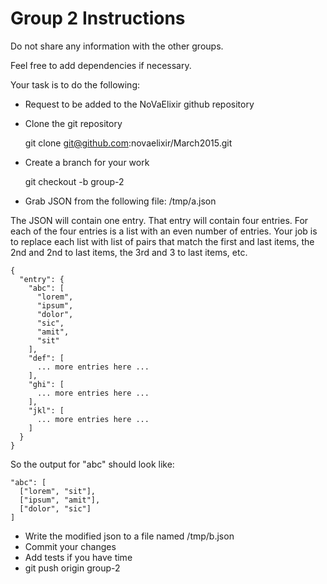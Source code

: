 # Group 2 Instructions

Do not share any information with the other groups.  

Feel free to add dependencies if necessary.

Your task is to do the following:

* Request to be added to the NoVaElixir github repository
* Clone the git repository

    git clone git@github.com:novaelixir/March2015.git

* Create a branch for your work

    git checkout -b group-2

* Grab JSON from the following file: /tmp/a.json

The JSON will contain one entry. That entry will contain four entries. For each
of the four entries is a list with an even number of entries.
Your job is to replace each list with list of pairs that match the first and last
items, the 2nd and 2nd to last items, the 3rd and 3 to last items, etc.

    {
      "entry": {
        "abc": [
          "lorem",
          "ipsum",
          "dolor",
          "sic",
          "amit",
          "sit"
        ],
        "def": [
          ... more entries here ...
        ],
        "ghi": [
          ... more entries here ...
        ],
        "jkl": [
          ... more entries here ...
        ]
      }
    }

So the output for "abc" should look like:

    "abc": [
      ["lorem", "sit"],
      ["ipsum", "amit"],
      ["dolor", "sic"]
    ]

* Write the modified json to a file named /tmp/b.json
* Commit your changes
* Add tests if you have time
* git push origin group-2
